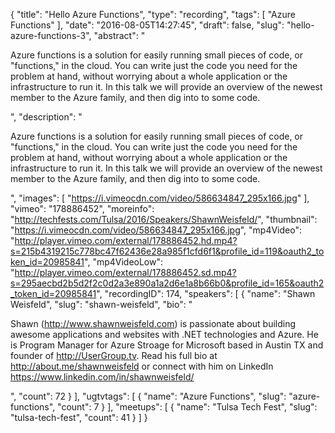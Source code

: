 {
  "title": "Hello Azure Functions",
  "type": "recording",
  "tags": [
    "Azure Functions"
  ],
  "date": "2016-08-05T14:27:45",
  "draft": false,
  "slug": "hello-azure-functions-3",
  "abstract": "<p>Azure functions is a solution for easily running small pieces of code, or \"functions,\" in the cloud. You can write just the code you need for the problem at hand, without worrying about a whole application or the infrastructure to run it. In this talk we will provide an overview of the newest member to the Azure family, and then dig into to some code.</p>",
  "description": "<p>Azure functions is a solution for easily running small pieces of code, or \"functions,\" in the cloud. You can write just the code you need for the problem at hand, without worrying about a whole application or the infrastructure to run it. In this talk we will provide an overview of the newest member to the Azure family, and then dig into to some code.</p>",
  "images": [
    "https://i.vimeocdn.com/video/586634847_295x166.jpg"
  ],
  "vimeo": "178886452",
  "moreinfo": "http://techfests.com/Tulsa/2016/Speakers/ShawnWeisfeld/",
  "thumbnail": "https://i.vimeocdn.com/video/586634847_295x166.jpg",
  "mp4Video": "http://player.vimeo.com/external/178886452.hd.mp4?s=215b4319215c778bc47f62436e28a985f1cfd6f1&profile_id=119&oauth2_token_id=20985841",
  "mp4VideoLow": "http://player.vimeo.com/external/178886452.sd.mp4?s=295aecbd2b5d2f2c0d2a3e890a1a2d6e1a8b66b0&profile_id=165&oauth2_token_id=20985841",
  "recordingID": 174,
  "speakers": [
    {
      "name": "Shawn Weisfeld",
      "slug": "shawn-weisfeld",
      "bio": "<p>Shawn (http://www.shawnweisfeld.com) is passionate about building awesome applications and websites with .NET technologies and Azure. He is Program Manager for Azure Stroage for Microsoft based in Austin TX and founder of http://UserGroup.tv. Read his full bio at http://about.me/shawnweisfeld or connect with him on LinkedIn https://www.linkedin.com/in/shawnweisfeld/</p>",
      "count": 72
    }
  ],
  "ugtvtags": [
    {
      "name": "Azure Functions",
      "slug": "azure-functions",
      "count": 7
    }
  ],
  "meetups": [
    {
      "name": "Tulsa Tech Fest",
      "slug": "tulsa-tech-fest",
      "count": 41
    }
  ]
}